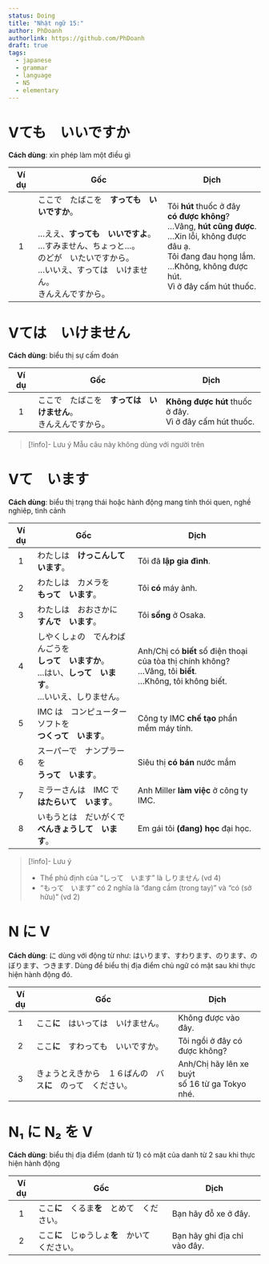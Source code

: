 ```yaml
---
status: Doing
title: "Nhật ngữ 15:"
author: PhDoanh
authorlink: https://github.com/PhDoanh
draft: true
tags:
  - japanese
  - grammar
  - language
  - N5
  - elementary
---
```

# Vても　いいですか
**Cách dùng**: xin phép làm một điều gì

| Ví dụ | Gốc                                                                                                                                                                                                                | Dịch                                                                                                                                                                                                  |
|:-----:| ------------------------------------------------------------------------------------------------------------------------------------------------------------------------------------------------------------------ | ----------------------------------------------------------------------------------------------------------------------------------------------------------------------------------------------------- |
|   1   | ここで　たばこを　**すっても　いいですか**。  <br>  <br>…ええ、**すっても　いいですよ**。  <br>…すみません、ちょっと…。  <br>のどが　いたいですから。  <br>…いいえ、すっては　いけません。  <br>きんえんですから。 | Tôi **hút** thuốc ở đây  <br>**có được không**?  <br>…Vâng, **hút cũng được**.  <br>…Xin lỗi, không được đâu ạ.  <br>Tôi đang đau họng lắm.  <br>…Không, không được hút.  <br>Vì ở đây cấm hút thuốc. |

# Vては　いけません
**Cách dùng**: biểu thị sự cấm đoán

| Ví dụ | Gốc                                     | Dịch                                                         |
| :---: | --------------------------------------- | ------------------------------------------------------------ |
|   1   | ここで　たばこを　**すっては　いけません**。  <br>きんえんですから。 | **Không được hút** thuốc ở đây.  <br>Vì ở đây cấm hút thuốc. |

> [!info]- Lưu ý
> Mẫu câu này không dùng với người trên

# Vて　います
**Cách dùng**: biểu thị trạng thái hoặc hành động mang tính thói quen, nghề nghiêp, tình cảnh

| Ví dụ | Gốc                                                                                                                      | Dịch                                                                                                                   |
|:-----:| ------------------------------------------------------------------------------------------------------------------------ | ---------------------------------------------------------------------------------------------------------------------- |
|   1   | わたしは　**けっこんして　います**。                                                                                     | Tôi đã **lập gia đình**.                                                                                               |
|   2   | わたしは　カメラを　  <br>**もって　います**。                                                                           | Tôi **có** máy ảnh.                                                                                                    |
|   3   | わたしは　おおさかに　  <br>**すんで　います**。                                                                         | Tôi **sống** ở Osaka.                                                                                                  |
|   4   | しやくしょの　でんわばんごうを　  <br>**しって　いますか**。  <br>…はい、**しって　います**。  <br>…いいえ、しりません。 | Anh/Chị có **biết** số điện thoại  <br>của tòa thị chính không?  <br>…Vâng, tôi **biết**.  <br>…Không, tôi không biết. |
|   5   | IMC は　コンピューターソフトを　  <br>**つくって　います**。                                                             | Công ty IMC **chế tạo** phần mềm máy tính.                                                                             |
|   6   | スーパーで　ナンプラーを　  <br>**うって　います**。                                                                     | Siêu thị **có bán** nước mắm                                                                                           |
|   7   | ミラーさんは　IMC で　  <br>**はたらいて　います**。                                                                     | Anh Miller **làm việc** ở công ty IMC.                                                                                 |
|   8   | いもうとは　だいがくで　  <br>**べんきょうして　います**。                                                               | Em gái tôi **(đang) học** đại học.                                                                                     |

> [!info]- Lưu ý
> - Thể phủ định của “しって　います” là しりません (vd 4)
> - “もって　います” có 2 nghĩa là “đang cầm (trong tay)” và “có (sở hữu)” (vd 2)

# N に V
**Cách dùng**: に dùng với động từ như: はいります、すわります、のります、のぼります、つきます. Dùng để biểu thị địa điểm chủ ngữ có mặt sau khi thực hiện hành động đó.

| Ví dụ | Gốc                                                          | Dịch                                                |
|:-----:| ------------------------------------------------------------ | --------------------------------------------------- |
|   1   | ここ**に**　はいっては　いけません。                         | Không được vào đây.                                 |
|   2   | ここ**に**　すわっても　いいですか。                         | Tôi ngồi ở đây có được không?                       |
|   3   | きょうとえきから　１６ばんの　バス**に**　のって　ください。 | Anh/Chị hãy lên xe buýt  <br>số 16 từ ga Tokyo nhé. |

# N₁ に N₂ を V
**Cách dùng**: biểu thị địa điểm (danh từ 1) có mặt của danh từ 2 sau khi thực hiện hành động

| Ví dụ | Gốc                                              | Dịch                         |
|:-----:| ------------------------------------------------ | ---------------------------- |
|   1   | ここ**に**　くるま**を**　とめて　ください。     | Bạn hãy đỗ xe ở đây.         |
|   2   | ここ**に**　じゅうしょ**を**　かいて　ください。 | Bạn hãy ghi địa chỉ vào đây. |

